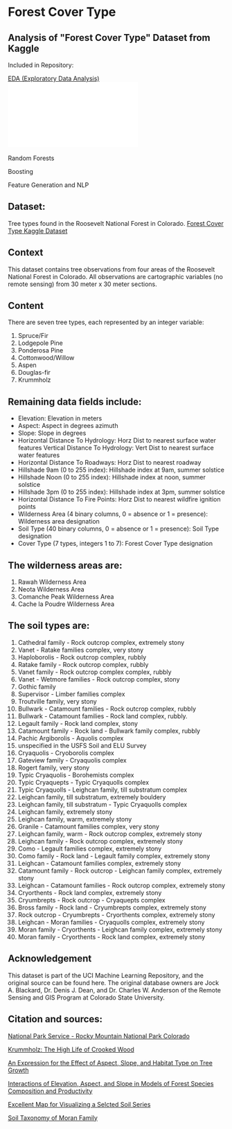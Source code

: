# Forest Cover Type

Analysis of "Forest Cover Type" Dataset from Kaggle
------------------------------------------------
Included in Repository: 

[EDA (Exploratory Data Analysis)](https://github.com/adamszabunio/Forest_Cover_Type/tree/master/EDA/)
![](EDA/images/eda.img?raw=true)

Random Forests

Boosting

Feature Generation and NLP

Dataset:
------
Tree types found in the Roosevelt National Forest in Colorado.
[Forest Cover Type Kaggle Dataset](https://www.kaggle.com/uciml/forest-cover-type-dataset)

Context
-------
This dataset contains tree observations from four areas of the Roosevelt National Forest in Colorado. All observations are cartographic variables (no remote sensing) from 30 meter x 30 meter sections.

Content
-------
There are seven tree types, each represented by an integer variable:

1. Spruce/Fir 
2. Lodgepole Pine 
3. Ponderosa Pine 
4. Cottonwood/Willow 
5. Aspen 
6. Douglas-fir 
7. Krummholz

Remaining data fields include:
-----------------------------
- Elevation: Elevation in meters 
- Aspect: Aspect in degrees azimuth 
- Slope: Slope in degrees 
- Horizontal Distance To Hydrology: Horz Dist to nearest surface water features Vertical Distance To Hydrology: Vert Dist to nearest surface water features 
- Horizontal Distance To Roadways: Horz Dist to nearest roadway 
- Hillshade 9am (0 to 255 index): Hillshade index at 9am, summer solstice 
- Hillshade Noon (0 to 255 index): Hillshade index at noon, summer solstice 
- Hillshade 3pm (0 to 255 index): Hillshade index at 3pm, summer solstice 
- Horizontal Distance To Fire Points: Horz Dist to nearest wildfire ignition points 
- Wilderness Area (4 binary columns, 0 = absence or 1 = presence): Wilderness area designation 
- Soil Type (40 binary columns, 0 = absence or 1 = presence): Soil Type designation 
- Cover Type (7 types, integers 1 to 7): Forest Cover Type designation

The wilderness areas are:
------------------------
1. Rawah Wilderness Area 
2. Neota Wilderness Area 
3. Comanche Peak Wilderness Area 
4. Cache la Poudre Wilderness Area

The soil types are:
------------------

1. Cathedral family - Rock outcrop complex, extremely stony 
2. Vanet - Ratake families complex, very stony 
3. Haploborolis - Rock outcrop complex, rubbly 
4. Ratake family - Rock outcrop complex, rubbly 
5. Vanet family - Rock outcrop complex complex, rubbly 
6. Vanet - Wetmore families - Rock outcrop complex, stony 
7. Gothic family 
8. Supervisor - Limber families complex 
9. Troutville family, very stony 
10. Bullwark - Catamount families - Rock outcrop complex, rubbly 
11. Bullwark - Catamount families - Rock land complex, rubbly. 
12. Legault family - Rock land complex, stony 
13. Catamount family - Rock land - Bullwark family complex, rubbly 
14. Pachic Argiborolis - Aquolis complex 
15. unspecified in the USFS Soil and ELU Survey 
16. Cryaquolis - Cryoborolis complex 
17. Gateview family - Cryaquolis complex 
18. Rogert family, very stony 
19. Typic Cryaquolis - Borohemists complex 
20. Typic Cryaquepts - Typic Cryaquolls complex 
21. Typic Cryaquolls - Leighcan family, till substratum complex 
22. Leighcan family, till substratum, extremely bouldery 
23. Leighcan family, till substratum - Typic Cryaquolls complex 
24. Leighcan family, extremely stony 
25. Leighcan family, warm, extremely stony 
26. Granile - Catamount families complex, very stony 
27. Leighcan family, warm - Rock outcrop complex, extremely stony 
28. Leighcan family - Rock outcrop complex, extremely stony 
29. Como - Legault families complex, extremely stony 
30. Como family - Rock land - Legault family complex, extremely stony 
31. Leighcan - Catamount families complex, extremely stony 
32. Catamount family - Rock outcrop - Leighcan family complex, extremely stony 
33. Leighcan - Catamount families - Rock outcrop complex, extremely stony 
34. Cryorthents - Rock land complex, extremely stony 
35. Cryumbrepts - Rock outcrop - Cryaquepts complex 
36. Bross family - Rock land - Cryumbrepts complex, extremely stony 
37. Rock outcrop - Cryumbrepts - Cryorthents complex, extremely stony 
38. Leighcan - Moran families - Cryaquolls complex, extremely stony 
39. Moran family - Cryorthents - Leighcan family complex, extremely stony 
40. Moran family - Cryorthents - Rock land complex, extremely stony

Acknowledgement
--------------
This dataset is part of the UCI Machine Learning Repository, and the original source can be found here. The original database owners are Jock A. Blackard, Dr. Denis J. Dean, and Dr. Charles W. Anderson of the Remote Sensing and GIS Program at Colorado State University.


Citation and sources:
--------------------

[National Park Service - Rocky Mountain National Park Colorado](https://www.nps.gov/romo/learn/nature/conifers.htm)

[Krummholz: The High Life of Crooked Wood](http://northernwoodlands.org/outside_story/article/krummholz-wood)

[An Expression for the Effect of Aspect, Slope, and Habitat Type on Tree Growth](https://www.fs.fed.us/rm/pubs_journals/1976/rmrs_1976_stage_a001.pdf)

[Interactions of Elevation, Aspect, and Slope in Models of Forest Species Composition and Productivity](https://www.fs.fed.us/rm/pubs_other/rmrs_2007_stage_a002.pdf)

[Excellent Map for Visualizing a Selcted Soil Series](https://casoilresource.lawr.ucdavis.edu/see/)

[Soil Taxonomy of Moran Family](https://casoilresource.lawr.ucdavis.edu/soil_web/ssurgo.php?action=explain_component&mukey=766492&cokey=10720693)
